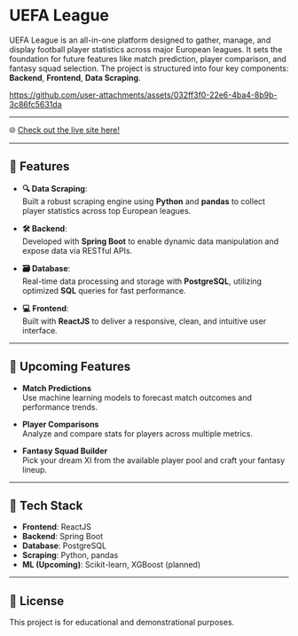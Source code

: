 # UEFA League

UEFA League is an all-in-one platform designed to gather, manage, and display football player statistics across major European leagues. It sets the foundation for future features like match prediction, player comparison, and fantasy squad selection. The project is structured into four key components: **Backend**, **Frontend**, **Data Scraping**.


https://github.com/user-attachments/assets/032ff3f0-22e6-4ba4-8b9b-3c86fc5631da

---


🌐 [Check out the live site here!](https://uefa-league.vercel.app/)  


---

## 🚀 Features

- **🔍 Data Scraping**:  
  Built a robust scraping engine using **Python** and **pandas** to collect player statistics across top European leagues.

- **🛠️ Backend**:  
  Developed with **Spring Boot** to enable dynamic data manipulation and expose data via RESTful APIs.

- **🗃️ Database**:  
  Real-time data processing and storage with **PostgreSQL**, utilizing optimized **SQL** queries for fast performance.

- **💻 Frontend**:  
  Built with **ReactJS** to deliver a responsive, clean, and intuitive user interface.

---

## 🔮 Upcoming Features

- **Match Predictions**  
  Use machine learning models to forecast match outcomes and performance trends.

- **Player Comparisons**  
  Analyze and compare stats for players across multiple metrics.

- **Fantasy Squad Builder**  
  Pick your dream XI from the available player pool and craft your fantasy lineup.

---

## 📌 Tech Stack

- **Frontend**: ReactJS  
- **Backend**: Spring Boot  
- **Database**: PostgreSQL  
- **Scraping**: Python, pandas  
- **ML (Upcoming)**: Scikit-learn, XGBoost (planned)

---

## 📎 License

This project is for educational and demonstrational purposes.

